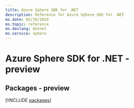 ```yaml
---
title: Azure Sphere SDK for .NET
description: Reference for Azure Sphere SDK for .NET
ms.date: 03/29/2024
ms.topic: reference
ms.devlang: dotnet
ms.service: sphere
---
```

# Azure Sphere SDK for .NET - preview
## Packages - preview
[!INCLUDE [packages](sphere-index.md)]